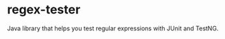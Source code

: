 regex-tester
============

Java library that helps you test regular expressions with JUnit and TestNG.
